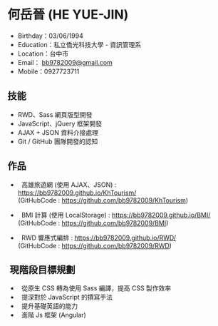 # 何岳晉 (HE YUE-JIN)

   *    Birthday：03/06/1994
   *    Education：私立僑光科技大學 - 資訊管理系
   *    Location：台中市
   *    Email： bb9782009@gmail.com
   *    Mobile：0927723711


##  技能

*   RWD、Sass 網頁版型開發
*   JavaScript、jQuery 框架開發
*   AJAX + JSON 資料介接處理
*   Git / GitHub 團隊開發的認知
   
##  作品

*   高雄旅遊網  (使用 AJAX、JSON) : https://bb9782009.github.io/KhTourism/
<br>(GitHubCode : https://github.com/bb9782009/KhTourism)

*   BMI 計算 (使用 LocalStorage) : https://bb9782009.github.io/BMI/
<br>(GitHubCode : https://github.com/bb9782009/BMI)

*   RWD 響應式編排 : https://bb9782009.github.io/RWD/
<br>(GitHubCode : https://github.com/bb9782009/RWD)

##  現階段目標規劃

*   從原生 CSS 轉為使用 Sass 編譯，提高 CSS 製作效率 
*   提深對於 JavaScript 的撰寫手法 
*   提升基礎英語的能力
*   進階 Js 框架 (Angular)

